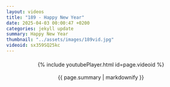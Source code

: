 ```yaml
---
layout: videos
title: "189 - Happy New Year"
date: 2025-04-03 00:00:47 +0200
categories: jekyll update
summary: Happy New Year
thumbnail: "../assets/images/189vid.jpg"
videoid: sx359SQ25kc
---
```


<div style="text-align: center; margin-top: 20px;">
  {% include youtubePlayer.html id=page.videoid %}
  <p style="margin-top: 15px; font-size: 1.2em; color: #333;">
    <p>{{ page.summary | markdownify }}</p>
  </p>
</div>

